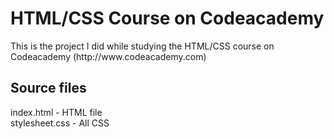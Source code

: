 <h1>HTML/CSS Course on Codeacademy</h1>
This is the project I did while studying the HTML/CSS course on Codeacademy (http://www.codeacademy.com)
 
<h2>Source files</h2>
index.html - HTML file<br />
stylesheet.css - All CSS<br />

